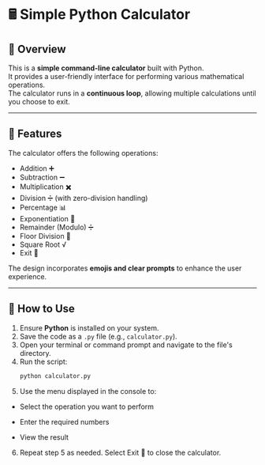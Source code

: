 # 🖩 Simple Python Calculator

## 🔹 Overview
This is a **simple command-line calculator** built with Python.  
It provides a user-friendly interface for performing various mathematical operations.  
The calculator runs in a **continuous loop**, allowing multiple calculations until you choose to exit.

---

## 🔹 Features
The calculator offers the following operations:  
- Addition ➕  
- Subtraction ➖  
- Multiplication ✖️  
- Division ➗ (with zero-division handling)  
- Percentage 📊  
- Exponentiation 🔼  
- Remainder (Modulo) ➗  
- Floor Division 🧮  
- Square Root √  
- Exit 🚪  

The design incorporates **emojis and clear prompts** to enhance the user experience.

---

## 🔹 How to Use
1. Ensure **Python** is installed on your system.  
2. Save the code as a `.py` file (e.g., `calculator.py`).  
3. Open your terminal or command prompt and navigate to the file's directory.  
4. Run the script:  
   ```bash
   python calculator.py
5. Use the menu displayed in the console to:

* Select the operation you want to perform

* Enter the required numbers

* View the result
6. Repeat step 5 as needed. Select Exit 🚪 to close the calculator.
